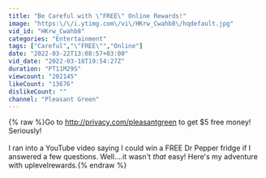 ```yaml
---
title: "Be Careful with \"FREE\" Online Rewards!"
image: "https:\/\/i.ytimg.com\/vi\/HKrw_Cwahb8\/hqdefault.jpg"
vid_id: "HKrw_Cwahb8"
categories: "Entertainment"
tags: ["Careful","\"FREE\"","Online"]
date: "2022-03-22T13:08:57+03:00"
vid_date: "2022-03-18T19:54:27Z"
duration: "PT11M29S"
viewcount: "202145"
likeCount: "13676"
dislikeCount: ""
channel: "Pleasant Green"
---
```

{% raw %}Go to <a rel="nofollow" target="blank" href="http://privacy.com/pleasantgreen">http://privacy.com/pleasantgreen</a> to get $5 free money! Seriously!<br /><br />I ran into a YouTube video saying I could win a FREE Dr Pepper fridge if I answered a few questions. Well....it wasn't *that* easy! Here's my adventure with uplevelrewards.{% endraw %}
